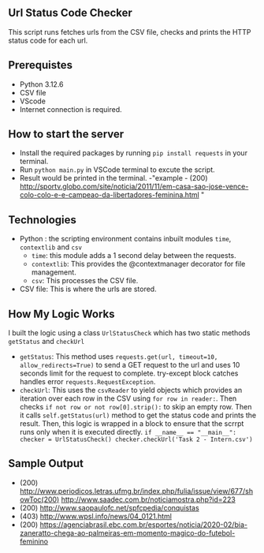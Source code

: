 ## Url Status Code Checker
This script runs fetches urls from the CSV file, checks and prints the HTTP status code for each url.

## Prerequistes

- Python 3.12.6
- CSV file
- VScode
- Internet connection is required.

## How to start the server

- Install the required packages by running `pip install requests` in your terminal.
- Run `python main.py` in VSCode terminal to excute the script.
- Result would be printed in the terminal.
  -"example - (200) http://sportv.globo.com/site/noticia/2011/11/em-casa-sao-jose-vence-colo-colo-e-e-campeao-da-libertadores-feminina.html "

## Technologies

- Python : the scripting environment contains inbuilt modules `time`, `contextlib` and `csv`
  - `time`: this module adds a 1 second delay between the requests.
  - `contextlib`: This provides the @contextmanager decorator for file management.
  - `csv`: This processes the CSV file.
- CSV file: This is where the urls are stored.

## How My Logic Works

I built the logic using a class `UrlStatusCheck` which has two static methods `getStatus` and `checkUrl`

- `getStatus`: This method uses `requests.get(url, timeout=10, allow_redirects=True)` to send a GET request to the url and uses 10 seconds limit for the request to complete. try-except block catches handles error `requests.RequestException`.
- `checkUrl`: This uses the `csvReader` to yield objects which provides an iteration over each row in the CSV using `for row in reader:`. Then checks `if not row or not row[0].strip():` to skip an empty row. Then it calls `self.getStatus(url)` method to get the status code and prints the result.
  Then, this logic is wrapped in a block to ensure that the scrrpt runs only when it is executed directly.
  `if __name__ == "__main__":
    checker = UrlStatusCheck()
    checker.checkUrl('Task 2 - Intern.csv')`

## Sample Output

- (200) http://www.periodicos.letras.ufmg.br/index.php/fulia/issue/view/677/showToc(200) http://www.saadec.com.br/noticiamostra.php?id=223
- (200) http://www.saopaulofc.net/spfcpedia/conquistas
- (403) http://www.wpsl.info/news/04_0121.html
- (200) https://agenciabrasil.ebc.com.br/esportes/noticia/2020-02/bia-zaneratto-chega-ao-palmeiras-em-momento-magico-do-futebol-feminino
